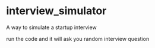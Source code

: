 # interview_simulator

A way to simulate a startup interview

run the code and it will ask you random interview question
